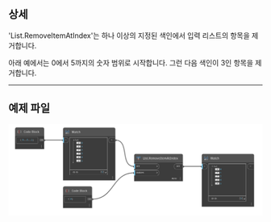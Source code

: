 ## 상세
'List.RemoveItemAtIndex'는 하나 이상의 지정된 색인에서 입력 리스트의 항목을 제거합니다.

아래 예에서는 0에서 5까지의 숫자 범위로 시작합니다. 그런 다음 색인이 3인 항목을 제거합니다.
___
## 예제 파일

![List.RemoveItemAtIndex](./DSCore.List.RemoveItemAtIndex_img.jpg)
